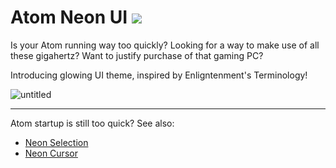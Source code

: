 # Atom Neon UI [![](http://img.shields.io/badge/atom-atom--neon--ui-green.svg)](https://atom.io/themes/atom-neon-ui)

Is your Atom running way too quickly? Looking for a way to make use of all these gigahertz? Want to justify purchase of that gaming PC?

Introducing glowing UI theme, inspired by Enligntenment's Terminology!

![untitled](https://cloud.githubusercontent.com/assets/7157049/5135747/4a873970-7114-11e4-880e-81a13e09be05.gif)

---

Atom startup is still too quick? See also:

 - [Neon Selection](https://atom.io/packages/neon-selection)
 - [Neon Cursor](https://atom.io/packages/neon-cursor)
